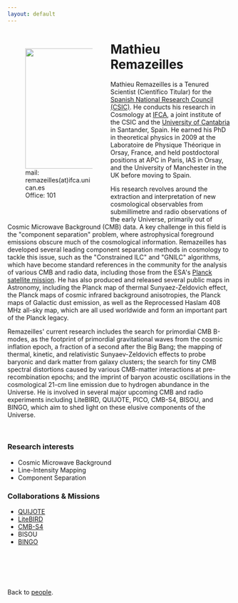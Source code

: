 ```yaml
---
layout: default
---
```




<p style="float: left; width: 30%; margin:40px"><img src="{{site.url}}/assets/imgs/People/remazeillesm.jpg" style="width:250px;height:270px;"> <br> mail: remazeilles(at)ifca.unican.es <br> Office: 101</p>

# Mathieu Remazeilles

Mathieu Remazeilles is a Tenured Scientist (Científico Titular) for the [Spanish National Research Council (CSIC)](https://www.csic.es/es). He conducts his research in Cosmology at [IFCA](https://ifca.unican.es/en-us), a joint institute of the CSIC and the [University of Cantabria](https://web.unican.es/) in Santander, Spain. He earned his PhD in theoretical physics in 2009 at the Laboratoire de Physique Théorique in Orsay, France, and held postdoctoral positions at APC in Paris, IAS in Orsay, and the University of Manchester in the UK before moving to Spain.

His research revolves around the extraction and interpretation of new cosmological observables from submillimetre and radio observations of the early Universe, primarily out of Cosmic Microwave Background (CMB) data. A key challenge in this field is the "component separation" problem, where astrophysical foreground emissions obscure much of the cosmological information. Remazeilles has developed several leading component separation methods in cosmology to tackle this issue, such as the "Constrained ILC" and "GNILC" algorithms, which have become standard references in the community for the analysis of various CMB and radio data, including those from the ESA's [Planck satellite mission](https://www.cosmos.esa.int/web/planck). He has also produced and released several public maps in Astronomy, including the Planck map of thermal Sunyaez-Zeldovich effect, the Planck maps of cosmic infrared background anisotropies, the Planck maps of Galactic dust emission, as well as the Reprocessed Haslam 408 MHz all-sky map, which are all used worldwide and form an important part of the Planck legacy.

Remazeilles' current research includes the search for primordial CMB B-modes, as the footprint of primordial gravitational waves from the cosmic inflation epoch, a fraction of a second after the Big Bang; the mapping of thermal, kinetic, and relativistic Sunyaev-Zeldovich effects to probe baryonic and dark matter from galaxy clusters; the search for tiny CMB spectral distortions caused by various CMB-matter interactions at pre-recombination epochs; and the imprint of baryon acoustic oscillations in the cosmological 21-cm line emission due to hydrogen abundance in the Universe. He is involved in several major upcoming CMB and radio experiments including LiteBIRD, QUIJOTE, PICO, CMB-S4, BISOU, and BINGO, which aim to shed light on these elusive components of the Universe.

<br>


### Research interests

- Cosmic Microwave Background
- Line-Intensity Mapping
- Component Separation



### Collaborations & Missions

- [QUIJOTE](https://research.iac.es/proyecto/quijote/pages/en/home.php)
- [LiteBIRD](https://www.isas.jaxa.jp/en/missions/spacecraft/future/litebird.html)
- [CMB-S4](https://cmb-s4.org/es/cmb-s4/)
- BISOU
- [BINGO](https://bingotelescope.org/)

<br>
<br>
<br>
<br>

Back to [people]({{site.url}}/people).